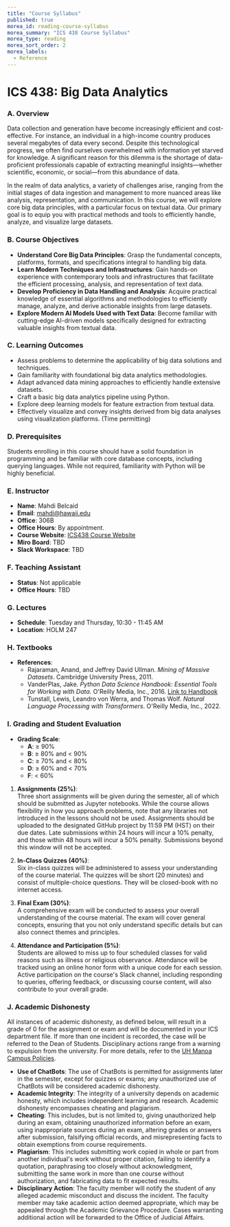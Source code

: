 ```yaml
---
title: "Course Syllabus"
published: true
morea_id: reading-course-syllabus
morea_summary: "ICS 438 Course Syllabus"
morea_type: reading
morea_sort_order: 2
morea_labels:
  - Reference
---
```



# ICS 438: Big Data Analytics

### A. Overview
Data collection and generation have become increasingly efficient and cost-effective. For instance, an individual in a high-income country produces several megabytes of data every second. Despite this technological progress, we often find ourselves overwhelmed with information yet starved for knowledge. A significant reason for this dilemma is the shortage of data-proficient professionals capable of extracting meaningful insights—whether scientific, economic, or social—from this abundance of data.

In the realm of data analytics, a variety of challenges arise, ranging from the initial stages of data ingestion and management to more nuanced areas like analysis, representation, and communication. In this course, we will explore core big data principles, with a particular focus on textual data. Our primary goal is to equip you with practical methods and tools to efficiently handle, analyze, and visualize large datasets.

### B. Course Objectives
- **Understand Core Big Data Principles**: Grasp the fundamental concepts, platforms, formats, and specifications integral to handling big data.
- **Learn Modern Techniques and Infrastructures**: Gain hands-on experience with contemporary tools and infrastructures that facilitate the efficient processing, analysis, and representation of text data.
- **Develop Proficiency in Data Handling and Analysis**: Acquire practical knowledge of essential algorithms and methodologies to efficiently manage, analyze, and derive actionable insights from large datasets.
- **Explore Modern AI Models Used with Text Data**: Become familiar with cutting-edge AI-driven models specifically designed for extracting valuable insights from textual data.

### C. Learning Outcomes
- Assess problems to determine the applicability of big data solutions and techniques.
- Gain familiarity with foundational big data analytics methodologies.
- Adapt advanced data mining approaches to efficiently handle extensive datasets.
- Craft a basic big data analytics pipeline using Python.
- Explore deep learning models for feature extraction from textual data.
- Effectively visualize and convey insights derived from big data analyses using visualization platforms. (Time permitting)

### D. Prerequisites
Students enrolling in this course should have a solid foundation in programming and be familiar with core database concepts, including querying languages. While not required, familiarity with Python will be highly beneficial.

### E. Instructor
- **Name**: Mahdi Belcaid
- **Email**: mahdi@hawaii.edu
- **Office**: 306B
- **Office Hours**: By appointment.
- **Course Website**: [ICS438 Course Website](https://mahdi-b.github.io/ICS438_F25/)
- **Miro Board**: TBD
- **Slack Workspace**: TBD

### F. Teaching Assistant
- **Status**: Not applicable
- **Office Hours**: TBD

### G. Lectures
- **Schedule**: Tuesday and Thursday, 10:30 - 11:45 AM
- **Location**: HOLM 247

### H. Textbooks
- **References**:
  - Rajaraman, Anand, and Jeffrey David Ullman. *Mining of Massive Datasets*. Cambridge University Press, 2011.
  - VanderPlas, Jake. *Python Data Science Handbook: Essential Tools for Working with Data*. O'Reilly Media, Inc., 2016. [Link to Handbook](https://jakevdp.github.io/PythonDataScienceHandbook/)
  - Tunstall, Lewis, Leandro von Werra, and Thomas Wolf. *Natural Language Processing with Transformers*. O'Reilly Media, Inc., 2022.

### I. Grading and Student Evaluation
- **Grading Scale**:
  - **A**: ≥ 90%
  - **B**: ≥ 80% and < 90%
  - **C**: ≥ 70% and < 80%
  - **D**: ≥ 60% and < 70%
  - **F**: < 60%

1. **Assignments (25%)**:  
   Three short assignments will be given during the semester, all of which should be submitted as Jupyter notebooks. While the course allows flexibility in how you approach problems, note that any libraries not introduced in the lessons should not be used. Assignments should be uploaded to the designated GitHub project by 11:59 PM (HST) on their due dates. Late submissions within 24 hours will incur a 10% penalty, and those within 48 hours will incur a 50% penalty. Submissions beyond this window will not be accepted.

2. **In-Class Quizzes (40%)**:  
   Six in-class quizzes will be administered to assess your understanding of the course material. The quizzes will be short (20 minutes) and consist of multiple-choice questions. They will be closed-book with no internet access.

3. **Final Exam (30%)**:  
   A comprehensive exam will be conducted to assess your overall understanding of the course material. The exam will cover general concepts, ensuring that you not only understand specific details but can also connect themes and principles.

4. **Attendance and Participation (5%)**:  
   Students are allowed to miss up to four scheduled classes for valid reasons such as illness or religious observance. Attendance will be tracked using an online honor form with a unique code for each session. Active participation on the course's Slack channel, including responding to queries, offering feedback, or discussing course content, will also contribute to your overall grade.

### J. Academic Dishonesty
All instances of academic dishonesty, as defined below, will result in a grade of 0 for the assignment or exam and will be documented in your ICS department file. If more than one incident is recorded, the case will be referred to the Dean of Students. Disciplinary actions range from a warning to expulsion from the university. For more details, refer to the [UH Manoa Campus Policies](http://www.catalog.hawaii.edu/about-uh/campus-policies1.htm).

- **Use of ChatBots**: The use of ChatBots is permitted for assignments later in the semester, except for quizzes or exams; any unauthorized use of ChatBots will be considered academic dishonesty.
- **Academic Integrity**: The integrity of a university depends on academic honesty, which includes independent learning and research. Academic dishonesty encompasses cheating and plagiarism.
- **Cheating**: This includes, but is not limited to, giving unauthorized help during an exam, obtaining unauthorized information before an exam, using inappropriate sources during an exam, altering grades or answers after submission, falsifying official records, and misrepresenting facts to obtain exemptions from course requirements.
- **Plagiarism**: This includes submitting work copied in whole or part from another individual's work without proper citation, failing to identify a quotation, paraphrasing too closely without acknowledgment, submitting the same work in more than one course without authorization, and fabricating data to fit expected results.
- **Disciplinary Action**: The faculty member will notify the student of any alleged academic misconduct and discuss the incident. The faculty member may take academic action deemed appropriate, which may be appealed through the Academic Grievance Procedure. Cases warranting additional action will be forwarded to the Office of Judicial Affairs.
